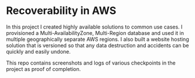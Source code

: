 # Recoverability in AWS

In this project I created highly available solutions to common use cases. I provisioned a Multi-AvailabilityZone, Multi-Region database and used it in multiple geographically separate AWS regions. I also built a website hosting solution that is versioned so that any data destruction and accidents can be quickly and easily undone.

This repo contains screenshots and logs of various checkpoints in the project as proof of completion.
